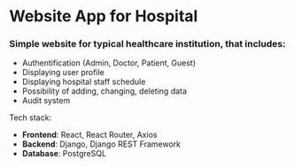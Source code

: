# Website App for Hospital

### Simple website for typical healthcare institution, that includes:
* Authentification (Admin, Doctor, Patient, Guest)
* Displaying user profile
* Displaying hospital staff schedule
* Possibility of adding, changing, deleting data
* Audit system

Tech stack:
* **Frontend**: React, React Router, Axios
* **Backend**: Django, Django REST Framework
* **Database**: PostgreSQL
